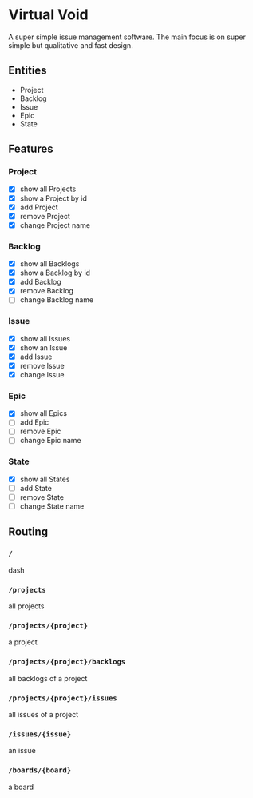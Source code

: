 # Virtual Void

A super simple issue management software. The main focus
is on super simple but qualitative and fast design.

## Entities

- Project
- Backlog
- Issue
- Epic
- State

## Features

### Project

- [x] show all Projects
- [x] show a Project by id
- [x] add Project
- [x] remove Project
- [x] change Project name

### Backlog

- [x] show all Backlogs
- [x] show a Backlog by id
- [x] add Backlog
- [x] remove Backlog
- [ ] change Backlog name

### Issue

- [x] show all Issues
- [x] show an Issue
- [x] add Issue
- [x] remove Issue
- [x] change Issue

### Epic

- [x] show all Epics
- [ ] add Epic
- [ ] remove Epic
- [ ] change Epic name

### State

- [x] show all States
- [ ] add State
- [ ] remove State
- [ ] change State name

## Routing

### `/`
dash

### `/projects`
all projects

### `/projects/{project}`
a project

### `/projects/{project}/backlogs`
all backlogs of a project

### `/projects/{project}/issues`
all issues of a project

### `/issues/{issue}`
an issue

### `/boards/{board}`
a board
